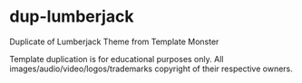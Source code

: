 # dup-lumberjack
Duplicate of Lumberjack Theme from Template Monster

Template duplication is for educational purposes only. All images/audio/video/logos/trademarks copyright of their respective owners.
